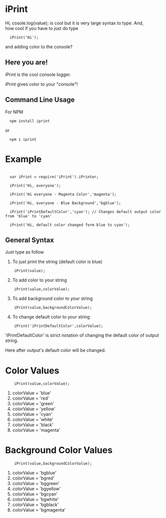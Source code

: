 # iPrint
Hi, cosole.log(value);
is cool but it is very large syntax to type.
And,  
how cool if you have to just do type
```
  iPrint('Hi');
```
and adding color to the console?

## Here you are!

iPrint is the cool console logger.

iPrint gives color to your "console"!


## Command Line Usage
For NPM
```
  npm install iprint
```
or
```
  npm i iprint
```
# Example
```

  var iPrint = require('iPrint').iPrinter;

  iPrint('Hi, everyone');

  iPrint('Hi everyone - Magenta Color','magenta');

  iPrint('Hi, everyone - Blue Background','bgblue');

  iPrint('iPrintDefaultColor','cyan'); // Changes default output color from 'blue' to 'cyan'

  iPrint('Hi, default color changed form blue to cyan');

```

## General Syntax

Just type as follow

1. To just print the string (default color is blue)
```
    iPrint(value);
```
2. To add color to your string
```
    iPrint(value,colorValue);
```
3. To add background color to your string
```
    iPrint(value,backgroundColorValue);
```
4. To change default color to your string
```
    iPrint('iPrintDefaultColor',colorValue);
```
  'iPrintDefaultColor' is strict notation of changing the default color of output string.

  Here after output's default color will be changed.

# Color Values
```
    iPrint(value,colorValue);
```
  1. colorValue = 'blue'
  2. colorValue = 'red'
  3. colorValue = 'green'
  4. colorValue = 'yellow'
  5. colorValue = 'cyan'
  6. colorValue = 'white'
  7. colorValue = 'black'
  8. colorValue = 'magenta'

# Background Color Values
  ```
      iPrint(value,backgroundColorValue);
  ```
  1. colorValue = 'bgblue'
  2. colorValue = 'bgred'
  3. colorValue = 'bggreen'
  4. colorValue = 'bgyellow'
  5. colorValue = 'bgcyan'
  6. colorValue = 'bgwhite'
  7. colorValue = 'bgblack'
  8. colorValue = 'bgmagenta'

